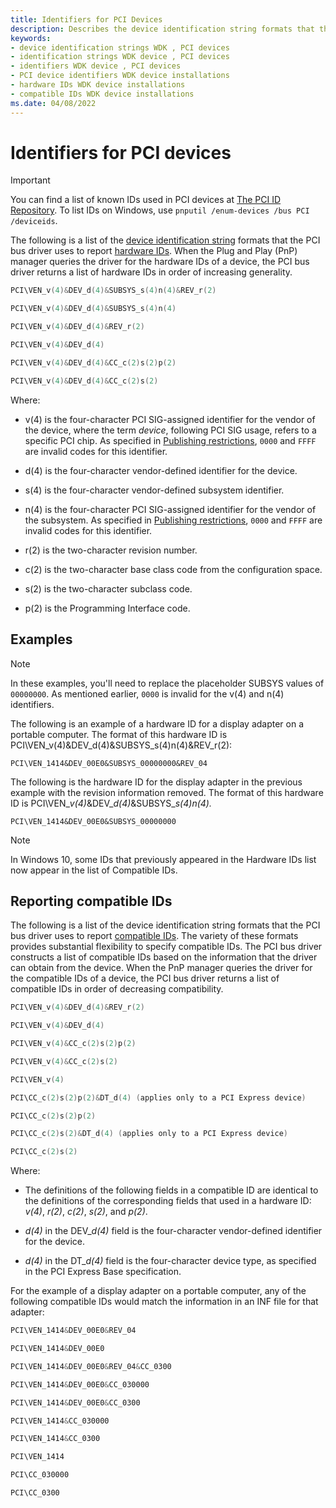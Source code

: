 ```yaml
---
title: Identifiers for PCI Devices
description: Describes the device identification string formats that the PCI bus driver uses to report hardware IDs.
keywords:
- device identification strings WDK , PCI devices
- identification strings WDK device , PCI devices
- identifiers WDK device , PCI devices
- PCI device identifiers WDK device installations
- hardware IDs WDK device installations
- compatible IDs WDK device installations
ms.date: 04/08/2022
---
```


# Identifiers for PCI devices

> [!IMPORTANT]
> You can find a list of known IDs used in PCI devices at [The PCI ID Repository](https://pci-ids.ucw.cz/). To list IDs on Windows, use `pnputil /enum-devices /bus PCI /deviceids`.

The following is a list of the [device identification string](device-identification-strings.md) formats that the PCI bus driver uses to report [hardware IDs](hardware-ids.md). When the Plug and Play (PnP) manager queries the driver for the hardware IDs of a device, the PCI bus driver returns a list of hardware IDs in order of increasing generality.

```cpp
PCI\VEN_v(4)&DEV_d(4)&SUBSYS_s(4)n(4)&REV_r(2)

PCI\VEN_v(4)&DEV_d(4)&SUBSYS_s(4)n(4)

PCI\VEN_v(4)&DEV_d(4)&REV_r(2)

PCI\VEN_v(4)&DEV_d(4)

PCI\VEN_v(4)&DEV_d(4)&CC_c(2)s(2)p(2)

PCI\VEN_v(4)&DEV_d(4)&CC_c(2)s(2)
```

Where:

- v(4) is the four-character PCI SIG-assigned identifier for the vendor of the device, where the term *device*, following PCI SIG usage, refers to a specific PCI chip. As specified in [Publishing restrictions](../dashboard/publishing-restrictions.md), `0000` and `FFFF` are invalid codes for this identifier.

- d(4) is the four-character vendor-defined identifier for the device.

- s(4) is the four-character vendor-defined subsystem identifier.

- n(4) is the four-character PCI SIG-assigned identifier for the vendor of the subsystem. As specified in [Publishing restrictions](../dashboard/publishing-restrictions.md), `0000` and `FFFF` are invalid codes for this identifier.

- r(2) is the two-character revision number.

- c(2) is the two-character base class code from the configuration space.

- s(2) is the two-character subclass code.

- p(2) is the Programming Interface code.

## Examples

> [!NOTE]
> In these examples, you'll need to replace the placeholder SUBSYS values of `00000000`. As mentioned earlier, `0000` is invalid for the v(4) and n(4) identifiers.

The following is an example of a hardware ID for a display adapter on a portable computer. The format of this hardware ID is PCI\\VEN_v(4)&DEV_d(4)&SUBSYS_s(4)n(4)&REV_r(2):

`PCI\VEN_1414&DEV_00E0&SUBSYS_00000000&REV_04`

The following is the hardware ID for the display adapter in the previous example with the revision information removed. The format of this hardware ID is PCI\\VEN_<em>v(4)</em>&DEV_<em>d(4)</em>&SUBSYS_*s(4)n(4).*

`PCI\VEN_1414&DEV_00E0&SUBSYS_00000000`

> [!NOTE]
> In Windows 10, some IDs that previously appeared in the Hardware IDs list now appear in the list of Compatible IDs.

## Reporting compatible IDs

The following is a list of the device identification string formats that the PCI bus driver uses to report [compatible IDs](compatible-ids.md). The variety of these formats provides substantial flexibility to specify compatible IDs. The PCI bus driver constructs a list of compatible IDs based on the information that the driver can obtain from the device. When the PnP manager queries the driver for the compatible IDs of a device, the PCI bus driver returns a list of compatible IDs in order of decreasing compatibility.

```cpp
PCI\VEN_v(4)&DEV_d(4)&REV_r(2)

PCI\VEN_v(4)&DEV_d(4)

PCI\VEN_v(4)&CC_c(2)s(2)p(2)

PCI\VEN_v(4)&CC_c(2)s(2)

PCI\VEN_v(4)

PCI\CC_c(2)s(2)p(2)&DT_d(4) (applies only to a PCI Express device)

PCI\CC_c(2)s(2)p(2)

PCI\CC_c(2)s(2)&DT_d(4) (applies only to a PCI Express device)

PCI\CC_c(2)s(2)
```

Where:

- The definitions of the following fields in a compatible ID are identical to the definitions of the corresponding fields that used in a hardware ID: *v(4)*, *r(2)*, *c(2)*, *s(2)*, and *p(2)*.

- *d(4)* in the DEV_*d(4)* field is the four-character vendor-defined identifier for the device.

- *d(4)* in the DT_*d(4)* field is the four-character device type, as specified in the PCI Express Base specification.

For the example of a display adapter on a portable computer, any of the following compatible IDs would match the information in an INF file for that adapter:

```cpp
PCI\VEN_1414&DEV_00E0&REV_04

PCI\VEN_1414&DEV_00E0

PCI\VEN_1414&DEV_00E0&REV_04&CC_0300

PCI\VEN_1414&DEV_00E0&CC_030000

PCI\VEN_1414&DEV_00E0&CC_0300

PCI\VEN_1414&CC_030000

PCI\VEN_1414&CC_0300

PCI\VEN_1414

PCI\CC_030000

PCI\CC_0300
```
